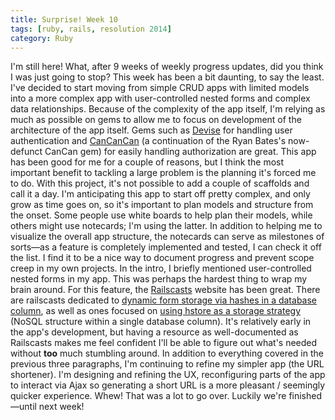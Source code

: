 ```yaml
---
title: Surprise! Week 10
tags: [ruby, rails, resolution 2014]
category: Ruby
---
```


I'm still here! What, after 9 weeks of weekly progress updates, did you think I was just going to stop? This week has been a bit daunting, to say the least. I've decided to start moving from simple CRUD apps with limited models into a more complex app with user-controlled nested forms and complex data relationships. Because of the complexity of the app itself, I'm relying as much as possible on gems to allow me to focus on development of the architecture of the app itself. Gems such as [Devise](https://github.com/plataformatec/devise) for handling user authentication and [CanCanCan](https://github.com/CanCanCommunity/cancancan) (a continuation of the Ryan Bates's now-defunct CanCan gem) for easily handling authorization are great. This app has been good for me for a couple of reasons, but I think the most important benefit to tackling a large problem is the planning it's forced me to do. With this project, it's not possible to add a couple of scaffolds and call it a day. I'm anticipating this app to start off pretty complex, and only grow as time goes on, so it's important to plan models and structure from the onset. Some people use white boards to help plan their models, while others might use notecards; I'm using the latter. In addition to helping me to visualize the overall app structure, the notecards can serve as milestones of sorts—as a feature is completely implemented and tested, I can check it off the list. I find it to be a nice way to document progress and prevent scope creep in my own projects. In the intro, I briefly mentioned user-controlled nested forms in my app. This was perhaps the hardest thing to wrap my brain around. For this feature, the [Railscasts](http://railscasts.com) website has been great. There are railscasts dedicated to [dynamic form storage via hashes in a database column](http://railscasts.com/episodes/403-dynamic-forms), as well as ones focused on [using hstore as a storage strategy](http://railscasts.com/episodes/345-hstore) (NoSQL structure within a single database column). It's relatively early in the app's development, but having a resource as well-documented as Railscasts makes me feel confident I'll be able to figure out what's needed without **too** much stumbling around. In addition to everything covered in the previous three paragraphs, I'm continuing to refine my simpler app (the URL shortener). I'm designing and refining the UX, reconfiguring parts of the app to interact via Ajax so generating a short URL is a more pleasant / seemingly quicker experience. Whew! That was a lot to go over. Luckily we're finished—until next week!
